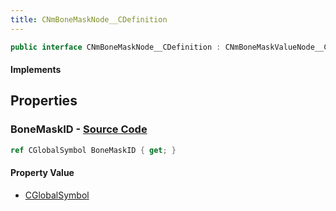 ```yaml
---
title: CNmBoneMaskNode__CDefinition
---
```


```csharp
public interface CNmBoneMaskNode__CDefinition : CNmBoneMaskValueNode__CDefinition, CNmValueNode__CDefinition, CNmGraphNode__CDefinition, ISchemaClass<CNmGraphNode__CDefinition>, ISchemaClass<CNmValueNode__CDefinition>, ISchemaClass<CNmBoneMaskValueNode__CDefinition>, ISchemaClass<CNmBoneMaskNode__CDefinition>, ISchemaField, ISchemaClass, INativeHandle
```

#### Implements

## Properties

### **BoneMaskID** - [Source Code](https://github.com/swiftly-solution/swiftlys2/blob/main/managed/src/SwiftlyS2.Generated/Schemas/Interfaces/CNmBoneMaskNode__CDefinition.cs#L16)

```csharp
ref CGlobalSymbol BoneMaskID { get; }
```

#### Property Value

- [CGlobalSymbol](/docs/api/shared/natives/cglobalsymbol)

